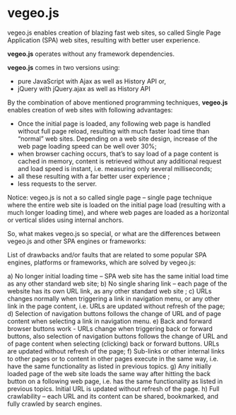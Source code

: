 # vegeo.js

vegeo.js enables creation of blazing fast web sites, so called Single Page Application (SPA) web sites, resulting with better user experience.

<strong>vegeo.js</strong> operates without any framework dependencies.

<strong>vegeo.js</strong> comes in two versions using:
- pure JavaScript with Ajax as well as History API
or,
- jQuery with jQuery.ajax  as well as History API

By the combination of above mentioned programming techniques, <strong>vegeo.js</strong> enables creation of web sites with following advantages:
-	Once the initial page is loaded, any following web page is handled without full page reload, resulting with much faster load time than “normal” web sites. Depending on a web site design, increase of the web page loading speed can be well over 30%;
-	when browser caching occurs, that’s to say load of a page content is cached in memory, content is retrieved without any additional request and load speed is instant, i.e. measuring only several milliseconds; 
-	all these resulting with a far better user experience ;
-	less requests to the server.

Notice:
vegeo.js is not a so called single page – single page technique where the entire web site is loaded on the initial page load (resulting with a much longer loading time), and where web pages are loaded as a horizontal or vertical slides using internal anchors. 

So, what makes vegeo.js so special, or what are the differences between vegeo.js and other SPA engines or frameworks:

List of drawbacks and/or faults that are related to some popular SPA engines, platforms or frameworks, which are solved by vegeo.js:

a)	No longer initial loading time – SPA web site has the same initial load time as any other standard web site;
b)	No single sharing link – each page of the website has its own URL link, as any other standard web site ; 
c)	URLs changes normally when triggering a link in navigation menu, or any other link in the page content,  i.e. URLs are updated without refresh of the page;
d)	Selection of navigation buttons follows the change of URL and of page content when selecting a link in navigation menu.
e)	Back and forward browser buttons work - URLs change when triggering back or forward buttons, also selection of navigation buttons follows the change of URL and of page content when selecting (clicking) back or forward buttons. URLs are updated without refresh of the page;
f)	Sub-links or other internal links to other pages or to content in other pages execute in the same way, i.e. have the same functionality as listed in previous topics.
g)	Any initially loaded page of the web site loads the same way after hitting the back button on a following web page, i.e. has the same functionality as listed in previous topics. Initial URL is updated without refresh of the page.
h)	Full crawlability – each URL and its content can be shared, bookmarked, and fully crawled by search engines.
